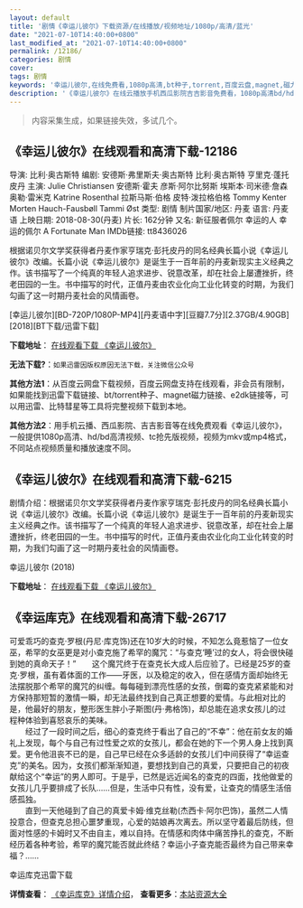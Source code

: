 ```yaml
---
layout: default
title: '剧情《幸运儿彼尔》下载资源/在线播放/视频地址/1080p/高清/蓝光'
date: "2021-07-10T14:40:00+0800"
last_modified_at: "2021-07-10T14:40:00+0800"
permalink: /12186/
categories: 剧情
cover:
tags: 剧情
keywords: '幸运儿彼尔,在线免费看,1080p高清,bt种子,torrent,百度云盘,magnet,磁力链,迅雷下载资源'
description: '《幸运儿彼尔》在线云播放手机西瓜影院吉吉影音免费看，1080p高清bd/hd未删减完整版和tc抢先枪版，mkv/mp4格式，附带bt/torrent种子、magnet/磁力链、百度云盘、网盘资源迅雷下载链接'
---
```


>内容采集生成，如果链接失效，多试几个。


## 《幸运儿彼尔》在线观看和高清下载-12186

导演: 比利·奥古斯特 编剧: 安德斯·弗里斯夫·奥古斯特 比利·奥古斯特 亨里克·蓬托皮丹 主演: Julie Christiansen 安德斯·霍夫 彦斯·阿尔比努斯 埃斯本·司米德·詹森 奥勒·雷米克 Katrine Rosenthal 拉斯马斯·伯格 皮特·泼拉格伯格 Tommy Kenter Morten Hauch-Fausbøll Tammi Øst 类型: 剧情 制片国家/地区: 丹麦 语言: 丹麦语 上映日期: 2018-08-30(丹麦) 片长: 162分钟 又名: 新征服者佩尔 幸运的人 幸运的佩尔 A Fortunate Man IMDb链接: tt8436026

根据诺贝尔文学奖获得者丹麦作家亨瑞克·彭托皮丹的同名经典长篇小说《幸运儿彼尔》改编。长篇小说《幸运儿彼尔》是诞生于一百年前的丹麦新现实主义经典之作。该书描写了一个纯真的年轻人追求进步、锐意改革，却在社会上屡遭挫折，终老田园的一生。书中描写的时代，正值丹麦由农业化向工业化转变的时期，为我们勾画了这一时期丹麦社会的风情画卷。


[幸运儿彼尔][BD-720P/1080P-MP4][丹麦语中字][豆瓣7.7分][2.37GB/4.90GB][2018][BT下载/迅雷下载]

**下载地址**： [在线观看下载 《幸运儿彼尔》](https://www.btdx8.com/torrent/xyebe_2018.html) 


**无法下载?**：`如果迅雷因版权原因无法下载，关注微信公众号 `

**其他方法1**：从百度云网盘下载视频，百度云网盘支持在线观看，非会员有限制，如果能找到迅雷下载链接、bt/torrent种子、magnet磁力链接、e2dk链接等，可以用迅雷、比特彗星等工具将完整视频下载到本地。

**其他方法2**：用手机云播、西瓜影院、吉吉影音等在线免费观看《幸运儿彼尔》，一般提供1080p高清、hd/bd高清视频、tc抢先版视频，视频为mkv或mp4格式，不同站点视频质量和播放速度不同。


## 《幸运儿彼尔》在线观看和高清下载-6215

剧情介绍：根据诺贝尔文学奖获得者丹麦作家亨瑞克·彭托皮丹的同名经典长篇小说《幸运儿彼尔》改编。长篇小说《幸运儿彼尔》是诞生于一百年前的丹麦新现实主义经典之作。该书描写了一个纯真的年轻人追求进步、锐意改革，却在社会上屡遭挫折，终老田园的一生。书中描写的时代，正值丹麦由农业化向工业化转变的时期，为我们勾画了这一时期丹麦社会的风情画卷。


幸运儿彼尔 (2018)

**下载地址**： [在线观看下载 《幸运儿彼尔》](https://www.btbtdy.me/btdy/dy15210.html) 


## 《幸运库克》在线观看和高清下载-26717

可爱乖巧的查克&middot;罗根(丹尼·库克饰)还在10岁大的时候，不知怎么竟惹恼了一位女巫，希罕的女巫更是对小查克施了希罕的魔咒：&ldquo;与查克&lsquo;睡&rsquo;过的女人，将会很快碰到她的真命天子！”　　这个魔咒终于在查克长大成人后应验了。已经是25岁的查克·罗根，虽有着体面的工作&mdash;—牙医，以及稳定的收入，但在感情方面却始终无法摆脱那个希罕的魔咒的纠缠。每每碰到漂亮性感的女孩，倒霉的查克紧紧能和对方保持那短暂的激情一瞬，却无法最终找到自己真正想要的爱情。与此相对比的是，他最好的朋友，整形医生胖小子斯图(丹&middot;弗格饰)，却总能在追求女孩儿的过程种体验到喜怒哀乐的美味。<br />　　经过了一段时间之后，细心的查克终于看出了自己的&ldquo;不幸”：他在前女友的婚礼上发现，每个与自己有过性爱之欢的女孩儿，都会在她的下一个男人身上找到真爱。更令他沮丧不已的是，自己早已经在众多适龄的女孩儿们中间获得了“幸运查克”的美名。因为，女孩们都渐渐知道，要想找到自己的真爱，只要把自己的初夜献给这个&ldquo;幸运”的男人即可。于是乎，已然是远近闻名的查克的四面，找他做爱的女孩儿几乎要排成了长队&hellip;…但是，生活中只有性，没有爱，让查克的情感生活倍感孤独。<br />　　直到一天他碰到了自己的真爱卡姆·维克丝勒(杰西卡&middot;阿尔巴饰)，虽然二人情投意合，但查克总担心噩梦重现，心爱的姑娘再次离去。所以坚守着最后防线，但面对性感的卡姆时又不由自主，难以自持。在情感和肉体中痛苦挣扎的查克，不断经历着各种考验，希罕的魔咒能否就此终结？幸运小子查克能否最终为自己带来幸福？&hellip;…


幸运库克迅雷下载

**详情查看**： [《幸运库克》详情介绍](/movie/26717/)， **查看更多**：[本站资源大全](/movie/t/all/)

